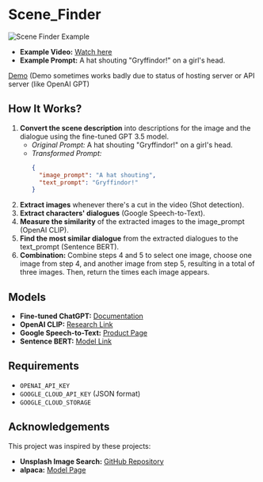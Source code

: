# Scene_Finder

![Scene Finder Example](https://github.com/hyokyunAn/scene_finder/assets/60477870/631f57f6-5719-4545-880c-56ccd544dfc3)

- **Example Video:** [Watch here](https://www.youtube.com/watch?v=z4K2F_OALPQ&t=40s)
- **Example Prompt:** A hat shouting "Gryffindor!" on a girl's head.

[Demo](http://34.95.2.121:5000/)
(Demo sometimes works badly due to status of hosting server or API server (like OpenAI GPT)

## How It Works?

1. **Convert the scene description** into descriptions for the image and the dialogue using the fine-tuned GPT 3.5 model.
   - *Original Prompt:* A hat shouting "Gryffindor!" on a girl's head.
   - *Transformed Prompt:* 
     ```json
     {
       "image_prompt": "A hat shouting",
       "text_prompt": "Gryffindor!"
     }
     ```
2. **Extract images** whenever there's a cut in the video (Shot detection).
3. **Extract characters' dialogues** (Google Speech-to-Text).
4. **Measure the similarity** of the extracted images to the image_prompt (OpenAI CLIP).
5. **Find the most similar dialogue** from the extracted dialogues to the text_prompt (Sentence BERT).
6. **Combination:** Combine steps 4 and 5 to select one image, choose one image from step 4, and another image from step 5, resulting in a total of three images. Then, return the times each image appears.

## Models

- **Fine-tuned ChatGPT:** [Documentation](https://platform.openai.com/docs/guides/fine-tuning)
- **OpenAI CLIP:** [Research Link](https://openai.com/research/clip)
- **Google Speech-to-Text:** [Product Page](https://cloud.google.com/speech-to-text?hl=ko#put-speech-to-text-into-action)
- **Sentence BERT:** [Model Link](https://huggingface.co/sentence-transformers/all-MiniLM-L6-v2)

## Requirements

- `OPENAI_API_KEY`
- `GOOGLE_CLOUD_API_KEY` (JSON format)
- `GOOGLE_CLOUD_STORAGE`

## Acknowledgements

This project was inspired by these projects:

- **Unsplash Image Search:** [GitHub Repository](https://github.com/haltakov/natural-language-image-search)
- **alpaca:** [Model Page](https://huggingface.co/chainyo/alpaca-lora-7b)

